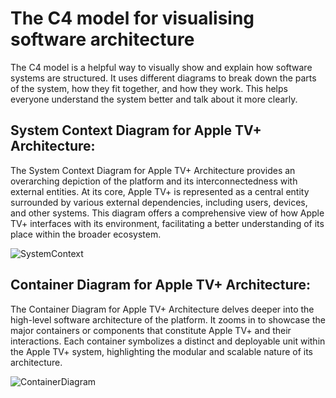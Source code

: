 # The C4 model for visualising software architecture
The C4 model is a helpful way to visually show and explain how software systems are structured. It uses different diagrams to break down the parts of the system, how they fit together, and how they work. This helps everyone understand the system better and talk about it more clearly.

## System Context Diagram for Apple TV+ Architecture:
The System Context Diagram for Apple TV+ Architecture provides an overarching depiction of the platform and its interconnectedness with external entities. At its core, Apple TV+ is represented as a central entity surrounded by various external dependencies, including users, devices, and other systems. This diagram offers a comprehensive view of how Apple TV+ interfaces with its environment, facilitating a better understanding of its place within the broader ecosystem.

![SystemContext](https://github.com/SWENGG4Y2024/SWENGG4Y2024Team08/assets/98115365/2df32425-db5a-4681-abd8-56cb435bdcb6)


## Container Diagram for Apple TV+ Architecture:
The Container Diagram for Apple TV+ Architecture delves deeper into the high-level software architecture of the platform. It zooms in to showcase the major containers or components that constitute Apple TV+ and their interactions. Each container symbolizes a distinct and deployable unit within the Apple TV+ system, highlighting the modular and scalable nature of its architecture.


![ContainerDiagram](https://github.com/SWENGG4Y2024/SWENGG4Y2024Team08/assets/98115365/d4127d1b-4f0a-4457-932e-a852aab9e3c6)







